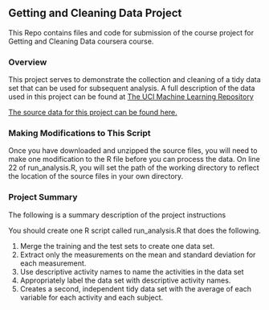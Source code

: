 ## Getting and Cleaning Data Project

This Repo contains files and code for submission of the course project for Getting and Cleaning Data coursera course.

### Overview
This project serves to demonstrate the collection and cleaning of a tidy data set that can be used for subsequent
analysis. A full description of the data used in this project can be found at [The UCI Machine Learning Repository](http://archive.ics.uci.edu/ml/datasets/Human+Activity+Recognition+Using+Smartphones)

[The source data for this project can be found here.](https://d396qusza40orc.cloudfront.net/getdata%2Fprojectfiles%2FUCI%20HAR%20Dataset.zip)

### Making Modifications to This Script
Once you have downloaded and unzipped the source files, you will need to make one modification to the R file before you can process the data. On line 22 of run_analysis.R, you will set the path of the working directory to reflect the location of the source files in your own directory.

### Project Summary
The following is a summary description of the project instructions

You should create one R script called run_analysis.R that does the following. 
1. Merge the training and the test sets to create one data set.
2. Extract only the measurements on the mean and standard deviation for each measurement. 
3. Use descriptive activity names to name the activities in the data set
4. Appropriately label the data set with descriptive activity names. 
5. Creates a second, independent tidy data set with the average of each variable for each activity and each subject. 
